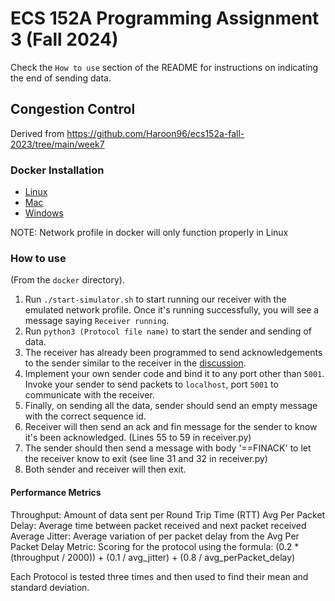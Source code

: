 #  ECS 152A Programming Assignment 3 (Fall 2024)

Check the `How to use` section of the README for instructions on indicating the end of sending data.

## Congestion Control
Derived from https://github.com/Haroon96/ecs152a-fall-2023/tree/main/week7
### Docker Installation
* [Linux](https://docs.docker.com/engine/install/ubuntu/)
* [Mac](https://docs.docker.com/desktop/install/mac-install/)
* [Windows](https://docs.docker.com/desktop/install/windows-install/)

NOTE: Network profile in docker will only function properly in Linux

### How to use
(From the `docker` directory).
1. Run `./start-simulator.sh` to start running our receiver with the emulated network profile. Once it's running successfully, you will see a message saying `Receiver running`.
2. Run `python3 (Protocol file name)` to start the sender and sending of data.
3. The receiver has already been programmed to send acknowledgements to the sender similar to the receiver in the [discussion](https://github.com/Haroon96/ecs152a-fall-2023/blob/main/week7/docker/receiver.py).
4. Implement your own sender code and bind it to any port other than `5001`. Invoke your sender to send packets to `localhost`, port `5001` to communicate with the receiver.
5. Finally, on sending all the data, sender should send an empty message with the correct sequence id.
6. Receiver will then send an ack and fin message for the sender to know it's been acknowledged. (Lines 55 to 59 in receiver.py)
7. The sender should then send a message with body '==FINACK' to let the receiver know to exit (see line 31 and 32 in receiver.py)
8. Both sender and receiver will then exit.

#### Performance Metrics
Throughput: Amount of data sent per Round Trip Time (RTT)
Avg Per Packet Delay: Average time between packet received and next packet received
Average Jitter: Average variation of per packet delay from the Avg Per Packet Delay
Metric: Scoring for the protocol using the formula: (0.2 * (throughput / 2000)) + (0.1 / avg_jitter) + (0.8 / avg_perPacket_delay)

Each Protocol is tested three times and then used to find their mean and standard deviation.
